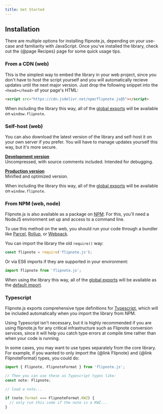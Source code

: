```yaml
---
title: Get Started
---
```


## Installation

There are multiple options for installing flipnote.js, depending on your use-case and familiarity with JavaScript. Once you've installed the library, check out the {@page Recipes} page for some quick usage tips.

### From a CDN (web)

This is the simplest way to embed the library in your web project, since you don't have to host the script yourself and you will automatically recieve updates until the next major version. Just drop the following snippet into the `<head></head>` of your page's HTML:

```html
<script src="https://cdn.jsdelivr.net/npm/flipnote.js@5"></script>
```

When including the library this way, all of the [global exports](#global-exports) will be available on `window.flipnote`.

### Self-host (web)

You can also download the latest version of the library and self-host it on your own server if you prefer. You will have to manage updates yourself this way, but it's more secure.

[**Development version**](https://raw.githubusercontent.com/jaames/flipnote.js/master/dist/flipnote.js)<br/>
Uncompressed, with source comments included. Intended for debugging.

[**Production version**](https://raw.githubusercontent.com/jaames/flipnote.js/master/dist/flipnote.min.js)<br/>
Minified and optimized version.

When including the library this way, all of the [global exports](#global-exports) will be available on `window.flipnote`.

### From NPM (web, node)

Flipnote.js is also available as a package on [NPM](https://www.npmjs.com/package/flipnote.js). For this, you'll need a NodeJS environment set up and access to a command line. 

To use this method on the web, you should run your code through a bundler like [Parcel](https://parceljs.org/getting_started.html), [Rollup](https://rollupjs.org/guide/en/), or [Webpack](https://webpack.js.org/).

You can import the library the old `require()` way:

```js
const flipnote = require('flipnote.js');
```

Or via ES6 imports if they are supported in your environment:

```js
import flipnote from 'flipnote.js';
```

When using the library this way, all of the [global exports](#global-exports) will be available as the [default import](https://developer.mozilla.org/en-US/docs/Web/JavaScript/Reference/Statements/import#Importing_defaults).

### Typescript

Flipnote.js exports comprehensive type definitions for [Typescript](https://www.typescriptlang.org/), which will be included automatically when you import the library from NPM. 

Using Typescript isn't necessary, but it is highly recommended if you are using flipnote.js for any critical infrastructure such as Flipnote conversion services, since it will help you catch type errors at compile time rather than when your code is running.

In some cases, you may want to use types separately from the core library. For example, if you wanted to only import the {@link Flipnote} and {@link FlipnoteFormat} types, you could do:

```ts
import { Flipnote, FlipnoteFormat } from 'flipnote.js';

// Then you can use these as Typescript types like:
const note: Flipnote;

// load a note...

if (note.format === FlipnoteFormat.KWZ) {
  // only run this code if the note is a KWZ...
}
```